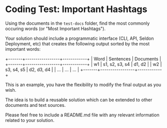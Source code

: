 
# Coding Test: Important Hashtags

Using the documents in the `test-docs` folder, find the most commonly occuring words (or "Most Important Hashtags").

Your solution should include a programmatic interface (CLI, API, Seldon Deployment, etc) that creates the following output sorted by the most important words:

+-------+-----------------+------------+
| Word  |   Sentences     | Documents  |
+-------+-----------------+------------+
| w1    | s1, s2, s3, s4  | d1, d2     |
| w2    | s3, s4, s5      | d2, d3, d4 |
| …     | …               | …          |
+-------+-----------------+------------+

This is an example, you have the flexibility to modify the final output as you wish.

The idea is to build a reusable solution which can be extended to other documents and text sources.

Please feel free to include a README.md file with any relevant information related to your solution.
